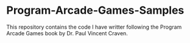 # Program-Arcade-Games-Samples
This repository contains the code I have writter following the Program Arcade Games book by Dr. Paul Vincent Craven.
